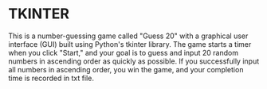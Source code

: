 # TKINTER

This is a number-guessing game called "Guess 20" with a graphical user interface (GUI) built using Python's tkinter library. The game starts a timer when you click "Start," and your goal is to guess and input 20 random numbers in ascending order as quickly as possible. If you successfully input all numbers in ascending order, you win the game, and your completion time is recorded in txt file.